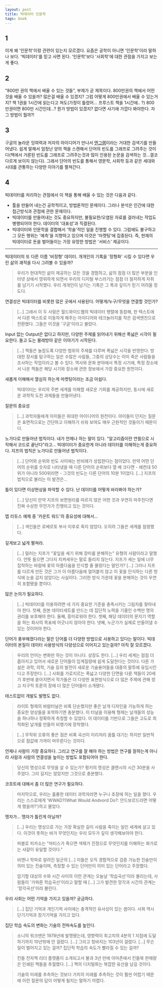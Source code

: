```yaml
---
layout: post
title: 빅데이터 인문학
tags: book
---
```


## 1
이게 왜 '인문학'이랑 관련이 있는지 모르겠다. 요즘은 공학이 아니면 '인문학'이라 말하나 보다. '빅데이터'를 믿고 사면 된다. '인문학'보다 '사회학'에 대한 관점을 가지고 보는게 좋다. 

## 2
"800만 권의 책에서 배울 수 있는 것들", 부제가 곧 제목이다. 800만권의 책에서 어떤 것을 배울 수 있을까? 많은걸 배울 수 있겠지? 그럼 어떻게 800만권에서 배울 수 있는거지? 책 1권을 1시간에 읽는다고 쳐도(가정이 틀렸어... 프루스트 책을 1시간에.. ?) 800만권이면 800만 시간인데...? 뭔가 방법이 있겠지? 없다면 사기에 가깝다 봐야한다. 자 그 방법이 뭘까?!

## 3
구글의 놀라운 잉여력과 저자의 아이디어가 만나서 [엔그램](https://books.google.com/ngrams)이라는 거대한 검색기를 만들어냈다. 쉽게 말해서 엄청난 양의 책을 스캔해서 단어의 빈도를 그래프로 그려주는 것이다(책에서 거론된 빈도를 그래프로 그려주는것과 많이 인용된 논문을 검색하는 것...결코 다르게 보이지 않는다). 그래서 단어의 빈도를 통해서 영문학, 사회학 등과 같은 세대와 시대를 관통하는 다양한 이야기를 펼쳐간다.



## 4
빅데이터를 처리하는 관점에서 이 책을 통해 배울 수 있는 것은 다음과 같다.
* 툴을 만들어 내는건 공학적이고, 방법론적인 문제이다. 그러나 분석은 인간에 대한 접근방식과 관점에 관한 문제이다.
* 빅데이터를 만들어내는 것도 중요하지만, 불필요한/오염된 자료를 걸러내는 작업도 병행되어야 한다. 데이터의 '대표성'과 직결된다.
* 빅데이터와 인문학을 결합해서 '학술'적인 일을 진행할 수 있다. 그럼에도 불구하고 그 모든 행위는 '예측'을 지향하고 있으며 이것은 '마켓팅'에 집중된다. 즉, 현재의 빅데이터로 돈을 벌어들이는 가장 유망한 방법은 '서비스' 제공이다.



-----

빅데이터의 또 다른 이름 '비정형' 데이터. 개개인의 기록을 '정형화' 시킬 수 있다면 우린 삶의 괘적을 다시 그려볼 수 있을까?
> 우리가 현대적인 삶이 제공하는 모든 것을 경험하고, 삶의 점점 더 많은 부분을 인터넷 상에서 영위하게 되면서 우리의 디지털 부스러기는 점점 더 철저하게 자취를 남기기 시작했다. 우리 개개인이 남기는 기록은 그 폭과 깊이가 믿기 어려울 정도다.

연결성은 빅데이터를 비롯한 많은 곳에서 사용된다. 어떻게/누구/무엇을 연결할 것인가?
> [...] 그래서 이 두 사람은 월드와이드웹의 빅데이터 행렬에 동참해, 한 텍스트에서 다른 텍스트로 이동하게 해주는 아이디어와 테크놀러지를 작은 검색엔진으로 전환했다. 그들은 이것을 '구글'이라고 불렀다.

Input 없는 Output은 없다고 하지만, 다양한 주제를 읽어내기 위해선 폭넓은 시각이 필요한다. 돌고 도는 물레방아 같은 이야기가 시작된다. 
> [...] 책들은 놀랍도록 다양한 범위의 주제를 다루며 폭넓은 시각을 반영한다. 방대한 장서를 탐구하는 일은 수많은 사람들, 그중의 상당수는 이미 죽은 사람들을 조사하는 작업이라고 볼 수 있다. 역사와 문화 분야에서 특정 시기에, 특정 장소에서 나온 책들은 해당 시기와 장소에 관한 정보에서 가장 중요한 원천이다.

새롭게 이해해서 열심히 하는게 마켓팅이라는 조금 아쉽다.
> 빅데이터는 우리의 주변 세계를 이해할 새로운 기회를 제공하지만, 동시에 새로운 과학적 도전 과제들을 만들어낸다.

질문의 중요성
> [...] 과학자들에게 아이들은 위대한 아이디어의 원천이다. 아이들이 던지는 질문은 표면적으로는 간단하고 이해하기 쉬워 보여도 매우 근원적인 것들이기 때문이다.

노가다로 만들어낸 법칙이다. 내가 언제나 하는 말이 있다. "알고리즘이란 연필으로 시작해서 코드로 끝난다"라고... 빅데이터가 중요한게 아니라 데이터를 이해하는게 중요하다. 지프의 법칙은 노가다로 만들어낸 법칙이다.
> [...] 단어와 순위와 빈도 사이에는 반비례가 성립한다는 점이었다. 만약 어떤 단어의 순위를 숫자로 나타냈을 때 다른 단어의 순위보다 열 배 크다면 - 에컨대 50위가 아니라 500위라면 - 그것의 빈도는 다른 단어의 10분 1이었다. [...] 지프의 법칙으로 불리는 이 발견은...

틀이 있다면 이상현상을 파악할 수 있다. 난 데이터를 어떻게 바라봐야 하는가?
> [...] 당신이 만약 지프의 보편원리를 따르지 않은 어떤 것과 우연히 마주친다면 진짜 수상한 무언가가 진행되고 있는 것이다.

맵 리듀스 예제 중 '카운트 워드'의 중요성에 대해서...
> [...] 색인들은 로베르토 부사 이후로 죽지 않았다. 오히려 그들은 세계를 점령했다.

깊게보고 넓게 펼쳐라.
> [...] 밀러는 지프가 "꽃잎을 세기 위해 장미를 분해하는" 유형의 사람이라고 말했다. 언뜻 들으면 그다지 치켜세우는 말로 들리지 않는다. 지프가 세는 일에 너무 집착하는 바람에 꽃의 아름다움을 인식할 줄 몰랐다는 말인가? [...] 그러나 지프를 다르게 만든 것은 그가 이 아름다움에 얼어붙지 않고 이 꽃을 인식하는 다른 방식에 눈을 감지 않았다는 사실이다. 그러한 방식 가운데 꽃을 분해하는 것이 우연히 포함됐을 뿐이다.

많은 논의가 필요하다.
> [...] 빅데이터를 이용하려면 네 가지 중요한 기준을 충족시키는 그림자를 찾아내야 한다. 첫째, 원본 데이터세트를 만드는 데 집단적 노력을 기울인 수백만 명의 권리를 보호해야 한다. 둘째, 흥미로워야 한다. 셋째, 해당 데이터의 문지기 역할을 하는 회사의 목표에 어긋나지 않아야 한다. 넷째, 누군가가 실제로 만들어낼 수 있는 것이어야 한다.

단어가 풍부해졌다라는 말은 단어를 더 다양한 방법으로 사용하고 있다는 말이다. 빅데이터의 본질이 데이터 사용방식의 다양성으로 이어지고 있는걸까? 아직 잘 모르겠다.
> 우리의 언어는 변화만 하는 것이 아니다. 성장도 한다. [...] 우리 세계는 점점 더 좁아지고 있어서 새로운 단어들이 임계질량에 쉽게 도달한다는 것이다. 다른 가설은 과학, 의학, 기술 등의 발전이 새로운 기술용어들을 대중의 말투에 유입시킨다고 주장한다. [...] 사회를 가로지르는 폭넓고 다양한 단면을 다룬 책들이 20세기 후반에 쏟아지면서 작가들은 더 다양한 표현방식으로 더 많은 주제에 관해 썼고 지구적 토론의 장에 더 많은 단어들이 소개됐다.

테스트없이 개발도 발명도 없다.
> 라이트 형제의 바람터널은 비록 단순했지만 좋은 날개 디자인을 가능하게 하는 중요한 양상들을 포착하기엔 충분했다. 이 터널을 이용해 형제는 날개들의 성능을 하나하나 정확하게 측정할 수 있었다. 이 데이터를 기반으로 그들은 고도로 최적화된 날개를 만들어 비행기에 장착했다.

> [...] 무작위 오류의 좋은 점은 비록 곡선이 이리저리 꿈틀 대기는 하지만 일반적으로 참값에 가까이 머무른다는 것이다.

언제나 사람이 가장 중요하다. 그리고 연구를 잘 해야 하는 방법은 연구를 잘하는게 아니라 사람과 사람의 연결성을 높이는 방법도 포함되어야 한다. 
> 당신의 명성으로 무엇을 살 수 있는가? 펑키의 명성은 클랜시의 시간 30분을 사주었다. 그리 길지는 않았지만 그것으로 충분했다.

코흐트에 대해서 좀 더 많은 연구가 필요하다.
> 마지막으로, 우리는 훌륭한 데이터 과학자라면 누구나 초장에 하는 일을 했다. 우리는 스스로에게 'WWAD?(What Would Andvord Do?: 안드보르드라면 어떻게 했을까?')하고 물었다.

맹자가... 맹자가 틀린게 아닐까? 
> [...] 우리는 명성으로 가는 가장 확실한 길이 사람을 죽이는 일인 세계에 살고 있다. 이것이 뜻하는 바가 무엇인지는 우리 모두가 깊이 생각해보아야 한다.


> 파블로 피카소는 "마티스가 죽으면 색채가 진정으로 무엇인지를 이해하는 화가로는 샤갈이 유일할 것이다."


> 비엔나 학파로 알려진 일군의 [...] 이들은 오직 경험적으로 검증 가능한 진술만이 의미 있는 진술이며, 측정할 수 있는 단어만이 의미 있는 단어라고 주장했다.


> 암기할 대상의 수와 시간 사이의 이런 관게는 오늘날 '학습곡선'이라 불리는데, 사람들이 '가파른 학습곡선'이라고 말할 때 [...] 그가 발견한 망각과 시간의 관계는 '망각곡선'이라 불린다.

우리 사회는 어떤 기억을 가지고 있을까? 궁금하다.
> [...] 집단 기억과 개인기억 사이에는 충격적인 유사성이 있는 셈이다. 사회 역시 단기기억과 장기기억을 가지고 있다.

집단 학습 속도의 변화는 기술의 전파속도를 높인다.
> 소니의 워크맨은 1978년에 발명됐는데, 영향력이 최고치의 4분의 1 지점에 도달하기까지 10년밖에 안 걸렸다. [...]  그리고 청바지는 103년이 걸렸다. [...] 무슨 일이 벌어지고 있는 걸까? 집단적 학습의 속도가 빨라질 수 있는 걸까?


> 킨들 전자책 리더 플랫폼이 소개되고서 불과 3년 만에 아마존에서 킨들북 판매량은 인쇄된 책들을 추월했다. [...] 책의 디지털화는 복잡한 유산을 남길 것이다.

> 기술의 미래를 추측하는 것보다 가치의 미래를 추측하는 것이 훨씬 어렵기 때문에 이런 질문의 답이 어떻게 될지는 말하기 어렵다.


